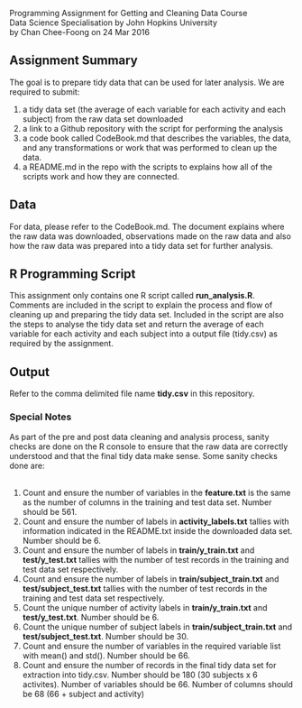 Programming Assignment for Getting and Cleaning Data Course<br>
Data Science Specialisation by John Hopkins University<br>
by Chan Chee-Foong on 24 Mar 2016<br>

## Assignment Summary
The goal is to prepare tidy data that can be used for later analysis.  We are required to submit: <br>
1) a tidy data set (the average of each variable for each activity and each subject) from the raw data set downloaded<br>
2) a link to a Github repository with the script for performing the analysis<br>
3) a code book called CodeBook.md that describes the variables, the data, and any transformations or work that was performed to clean up the data.<br>
4) a README.md in the repo with the scripts to explains how all of the scripts work and how they are connected.


## Data
For data, please refer to the CodeBook.md.  The document explains where the raw data was downloaded, observations made on the raw data and also how the raw data was prepared into a tidy data set for further analysis.

## R Programming Script
This assignment only contains one R script called <B>run_analysis.R</B>.  Comments are included in the script to explain the process and flow of cleaning up and preparing the tidy data set.  Included in the script are also the steps to analyse the tidy data set and return the average of each variable for each activity and each subject into a output file (tidy.csv) as required by the assignment.

## Output
Refer to the comma delimited file name <B>tidy.csv</B> in this repository.

### Special Notes
As part of the pre and post data cleaning and analysis process, sanity checks are done on the R console to ensure that the raw data are correctly understood and that the final tidy data make sense.  Some sanity checks done are:<br><br>
1. Count and ensure the number of variables in the <B>feature.txt</B> is the same as the number of columns in the training and test data set. Number should be 561.<br>
2. Count and ensure the number of labels in <B>activity_labels.txt</B> tallies with information indicated in the README.txt inside the downloaded data set.  Number should be 6.<br>
3. Count and ensure the number of labels in <B>train/y_train.txt</B> and <B>test/y_test.txt</B> tallies with the number of test records in the training and test data set respectively.<br>
4. Count and ensure the number of labels in <B>train/subject_train.txt</B> and <B>test/subject_test.txt</B> tallies with the number of test records in the training and test data set respectively.<br>
5. Count the unique number of activity labels in <B>train/y_train.txt</B> and <B>test/y_test.txt</B>. Number should be 6.<br>
6. Count the unique number of subject labels in <B>train/subject_train.txt</B> and <B>test/subject_test.txt</B>.  Number should be 30.<br>
7. Count and ensure the number of variables in the required variable list with mean() and std().  Number should be 66.<br>
8. Count and ensure the number of records in the final tidy data set for extraction into tidy.csv.  Number should be 180 (30 subjects x 6 activites).  Number of variables should be 66.  Number of columns should be 68 (66 + subject and activity) <br>


